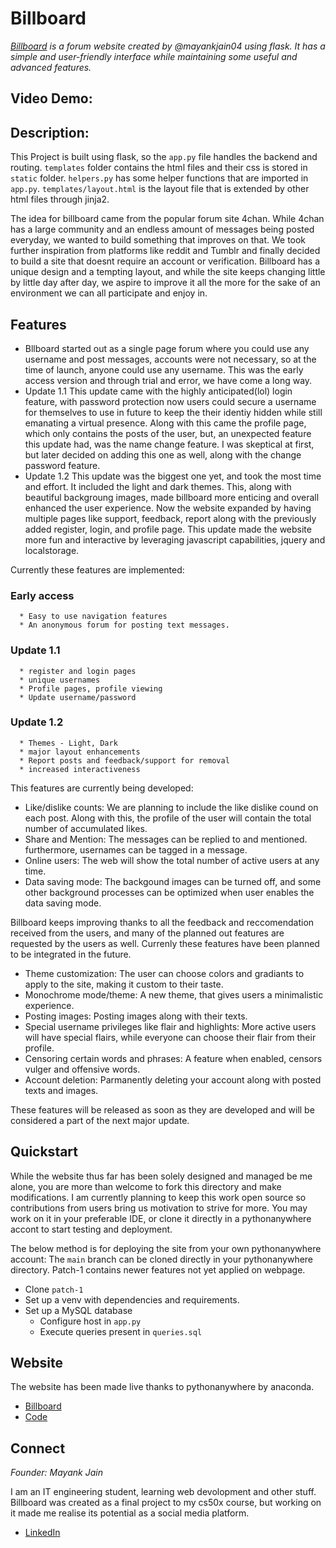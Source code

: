 # Billboard

*[Billboard](https://billboard.pythonanywhere.com) is a forum website created by @mayankjain04 using flask. It has a simple and user-friendly interface while maintaining some useful and advanced features.*

## Video Demo: 

## Description:
   This Project is built using flask, so the `app.py` file handles the backend and routing. `templates` folder contains the html files and their css is stored in `static` folder. `helpers.py` has some helper functions that are imported in `app.py`. `templates/layout.html` is the layout file that is extended by other html files through jinja2. 

   The idea for billboard came from the popular forum site 4chan. While 4chan has a large community and an endless amount of messages being posted everyday, we wanted to build something that improves on that. We took further inspiration from platforms like reddit and Tumblr and finally decided to build a site that doesnt require an account or verification. 
   Billboard has a unique design and a tempting layout, and while the site keeps changing little by little day after day, we aspire to improve it all the more for the sake of an environment we can all participate and enjoy in. 



## Features
   * Bllboard started out as a single page forum where you could use any username and post messages, accounts were not necessary, so at the time of launch, anyone could use any username. This was the early access version and through trial and error, we have come a long way.
   * Update 1.1
       This update came with the highly anticipated(lol) login feature, with password protection now users could secure a username for themselves to use in future to keep the their identiy hidden while still emanating a virtual presence. Along with this came the profile page, which only contains the posts of the user, but, an unexpected feature this update had, was the name change feature. I was skeptical at first, but later decided on adding this one as well, along with the change password feature.
   * Update 1.2
      This update was the biggest one yet, and took the most time and effort. It included the light and dark themes. This, along with beautiful backgroung images, made billboard more enticing and overall enhanced the user experience. Now the website expanded by having multiple pages like support, feedback, report along with the previously added register, login, and profile page. This update made the website more fun and interactive by leveraging javascript capabilities, jquery and localstorage.

Currently these features are implemented:

   ### Early access
      * Easy to use navigation features
      * An anonymous forum for posting text messages.
   ### Update 1.1
      * register and login pages
      * unique usernames
      * Profile pages, profile viewing
      * Update username/password
   ### Update 1.2
      * Themes - Light, Dark
      * major layout enhancements
      * Report posts and feedback/support for removal
      * increased interactiveness

This features are currently being developed:
* Like/dislike counts:
   We are planning to include the like dislike cound on each post. Along with this, the profile of the user will contain the total number of accumulated likes.
* Share and Mention:
   The messages can be replied to and mentioned. furthermore, usernames can be tagged in a message.
* Online users:
   The web will show the total number of active users at any time. 
* Data saving mode:
   The backgound images can be turned off, and some other background processes can be optimized when user enables the data saving mode.

Billboard keeps improving thanks to all the feedback and reccomendation received from the users, and many of the planned out features are requested by the users as well. Currenly these features have been planned to be integrated in the future.
* Theme customization:
   The user can choose colors and gradiants to apply to the site, making it custom to their taste.
* Monochrome mode/theme:
   A new theme, that gives users a minimalistic experience.
* Posting images:
   Posting images along with their texts.
* Special username privileges like flair and highlights:
   More active users will have special flairs, while everyone can choose their flair from their profile.
* Censoring certain words and phrases:
   A feature when enabled, censors vulger and offensive words.
* Account deletion:
   Parmanently deleting your account along with posted texts and images.

These features will be released as soon as they are developed and will be considered a part of the next major update. 

## Quickstart
While the website thus far has been solely designed and managed be me alone, you are more than welcome to fork this directory and make modifications. I am currently planning to keep this work open source so contributions from users bring us motivation to strive for more.
You may work on it in your preferable IDE, or clone it directly in a pythonanywhere accont to start testing and deployment.

The below method is for deploying the site from your own pythonanywhere account:
The `main` branch can be cloned directly in your pythonanywhere directory. Patch-1 contains newer features not yet applied on webpage.
* Clone `patch-1`
* Set up a venv with dependencies and requirements.
* Set up a MySQL database
   * Configure host in `app.py`
   * Execute queries present in `queries.sql`

## Website
The website has been made live thanks to pythonanywhere by anaconda.
* [Billboard](https://billboard.pythonanywhere.com)
* [Code](https://github.com/mayankjain04/billboard)

## Connect
*Founder: Mayank Jain*

   I am an IT engineering student, learning web devolopment and other stuff. Billboard was created as a final project to my cs50x course, but working on it made me realise its potential as a social media platform.
   * [LinkedIn](https://www.linkedin.com/in/mayank-jain-395bb3295?utm_source=share&utm_campaign=share_via&utm_content=profile&utm_medium=android_app)

 